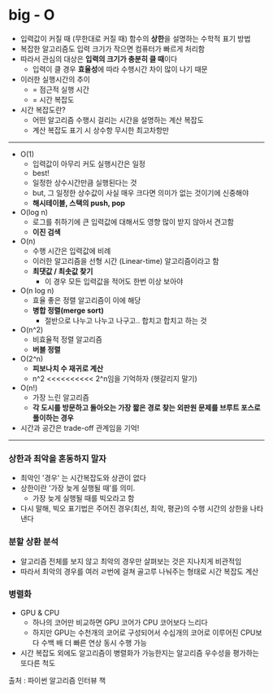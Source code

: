 # big - O

- 입력값이 커질 때 (무한대로 커질 때) 함수의 **상한**을 설명하는 수학적 표기 방법
- 복잡한 알고리즘도 입력 크기가 작으면 컴퓨터가 빠르게 처리함
- 따라서 관심의 대상은 **입력의 크기가 충분히 클 때**이다
	- 입력이 클 경우 **효율성**에 따라 수행시간 차이 많이 나기 때문
- 이러한 실행시간의 추이
	- = 점근적 실행 시간
	- = 시간 복잡도
- 시간 복잡도란?
	- 어떤 알고리즘 수행시 걸리는 시간을 설명하는 계산 복잡도
	-	계산 복잡도 표기 시 상수항 무시한 최고차항만
---
- O(1)
	- 입력값이 아무리 커도 실행시간은 일정
	- best!
	- 일정한 상수시간만큼 실행된다는 것
	- but, 그 일정한 상수값이 사실 매우 크다면 의미가 없는 것이기에 신중해야
	- **해시테이블, 스택의 push, pop**
- O(log n)
	- 로그를 취하기에 큰 입력값에 대해서도 영향 많이 받지 않아서 견고함
	- **이진 검색**
- O(n)
	- 수행 시간은 입력값에 비례
	- 이러한 알고리즘을 선형 시간 (Linear-time) 알고리즘이라고 함
	- **최댓값 / 최솟값 찾기**
		- 이 경우 모든 입력값을 적어도 한번 이상 보아야
- O(n log n)
	- 효율 좋은 정렬 알고리즘이 이에 해당
	- **병합 정렬(merge sort)**
		- 절반으로 나누고 나누고 나구고.. 합치고 합치고 하는 것
- O(n^2)
	- 비효율적 정렬 알고리즘
	- **버블 정렬**
- O(2^n)
	- **피보나치 수 재귀로 계산**
	- n^2 <<<<<<<<<< 2^n임을 기억하자 (헷갈리지 말기)
- O(n!)
	- 가장 느린 알고리즘
	- **각 도시를 방문하고 돌아오는 가장 짧은 경로 찾는 외판원 문제를 브루트 포스로 풀이하는 경우**
- 시간과 공간은 trade-off 관계임을 기억!
---
### 상한과 최악을 혼동하지 말자
- 최악인 '경우' 는 시간복잡도와 상관이 없다
- 상한이란 '가장 늦게 실행될 때'를 의미.
	- 가장 늦게 실행될 때를 빅오라고 함
- 다시 말해, 빅오 표기법은 주어진 경우(최선, 최악, 평균)의 수행 시간의 상한을 나타낸다
### 분할 상환 분석
- 알고리즘 전체를 보지 않고 최악의 경우만 살펴보는 것은 지나치게 비관적임
- 따라서 최악의 경우를 여러 ㄹ번에 걸쳐 골고루 나눠주는 형태로 시간 복잡도 계산
### 병렬화
- GPU & CPU
	- 하나의 코어만 비교하면 GPU 코어가 CPU 코어보다 느리다
	- 하지만 GPU는 수천개의 코어로 구성되어서 수십개의 코어로 이루어진 CPU보다 수백 배 더 빠른 연상 동시 수행 가능
- 시간 복잡도 외에도 알고리즘이 병렬화가 가능한지는 알고리즘 우수성을 평가하는 또다른 척도

출처 : 파이썬 알고리즘 인터뷰 책
